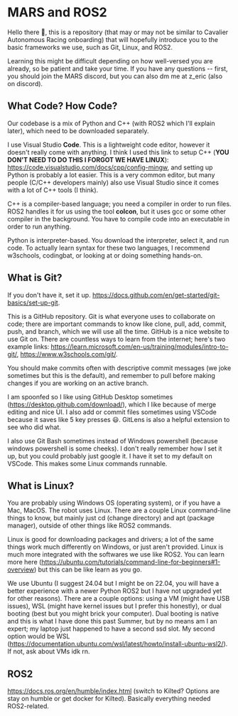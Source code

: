 # MARS and ROS2

Hello there 👋, this is a repository (that may or may not be similar to Cavalier Autonomous Racing onboarding) that will hopefully introduce you to the basic frameworks we use, such as Git, Linux, and ROS2. 

Learning this might be difficult depending on how well-versed you are already, so be patient and take your time. If you have any questions -- first, you should join the MARS discord, but you can also dm me at z_eric (also on discord). 

## What Code? How Code?

Our codebase is a mix of Python and C++ (with ROS2 which I'll explain later), which need to be downloaded separately. 

I use Visual Studio **Code**. This is a lightweight code editor, however it doesn't really come with anything. I think I used this link to setup C++ (**YOU DON'T NEED TO DO THIS I FORGOT WE HAVE LINUX**): https://code.visualstudio.com/docs/cpp/config-mingw, and setting up Python is probably a lot easier. This is a very common editor, but many people (C/C++ developers mainly) also use Visual Studio since it comes with a lot of C++ tools (I think).

C++ is a compiler-based language; you need a compiler in order to run files. ROS2 handles it for us using the tool **colcon**, but it uses gcc or some other compiler in the background. You have to compile code into an executable in order to run anything.

Python is interpreter-based. You download the interpreter, select it, and run code. To actually learn syntax for these two languages, I recommend w3schools, codingbat, or looking at or doing something hands-on.

## What is Git?

If you don't have it, set it up. https://docs.github.com/en/get-started/git-basics/set-up-git.

This is a GitHub repository. Git is what everyone uses to collaborate on code; there are important commands to know like clone, pull, add, commit, push, and branch, which we will use all the time. GitHub is a nice website to use Git on. There are countless ways to learn from the internet; here's two example links: https://learn.microsoft.com/en-us/training/modules/intro-to-git/, https://www.w3schools.com/git/.

You should make commits often with descriptive commit messages (we joke sometimes but this is the default), and remember to pull before making changes if you are working on an active branch.

I am spoonfed so I like using GitHub Desktop sometimes (https://desktop.github.com/download/), which I like because of merge editing and nice UI. I also add or commit files sometimes using VSCode because it saves like 5 key presses 😃. GitLens is also a helpful extension to see who did what.

I also use Git Bash sometimes instead of Windows powershell (because windows powershell is some cheeks). I don't really remember how I set it up, but you could probably just google it. I have it set to my default on VSCode. This makes some Linux commands runnable. 

## What is Linux?

You are probably using Windows OS (operating system), or if you have a Mac, MacOS. The robot uses Linux. There are a couple Linux command-line things to know, but mainly just cd (change directory) and apt (package manager), outside of other things like ROS2 commands. 

Linux is good for downloading packages and drivers; a lot of the same things work much differently on Windows, or just aren't provided. Linux is much more integrated with the softwares we use like ROS2. You can learn more here (https://ubuntu.com/tutorials/command-line-for-beginners#1-overview) but this can be like learn as you go. 

We use Ubuntu (I suggest 24.04 but I might be on 22.04, you will have a better experience with a newer Python ROS2 but I have not upgraded yet for other reasons). There are a couple options: using a VM (might have USB issues), WSL (might have kernel issues but I prefer this honestly), or dual booting (best but you might brick your computer). Dual booting is native and this is what I have done this past Summer, but by no means am I an expert; my laptop just happened to have a second ssd slot. My second option would be WSL (https://documentation.ubuntu.com/wsl/latest/howto/install-ubuntu-wsl2/). If not, ask about VMs idk rn.

## ROS2

https://docs.ros.org/en/humble/index.html (switch to Kilted? Options are stay on humble or get docker for Kilted). Basically everything needed ROS2-related. 
